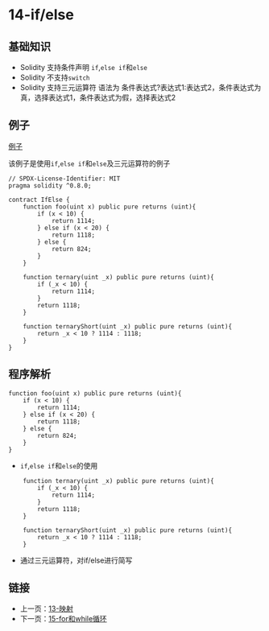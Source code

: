 # 14-if/else

## 基础知识

* Solidity 支持条件声明 `if`,`else if`和`else`
* Solidity 不支持`switch`
* Solidity 支持三元运算符 语法为 条件表达式?表达式1:表达式2，条件表达式为真，选择表达式1，条件表达式为假，选择表达式2

## 例子

[例子](./IfElse.sol)

该例子是使用`if`,`else if`和`else`及三元运算符的例子

```solidity
// SPDX-License-Identifier: MIT
pragma solidity ^0.8.0;

contract IfElse {
    function foo(uint x) public pure returns (uint){
        if (x < 10) {
            return 1114;
        } else if (x < 20) {
            return 1118;
        } else {
            return 824;
        }
    }

    function ternary(uint _x) public pure returns (uint){
        if (_x < 10) {
            return 1114;
        }
        return 1118;
    }

    function ternaryShort(uint _x) public pure returns (uint){
        return _x < 10 ? 1114 : 1118;
    }
}
```

## 程序解析

```solidity
function foo(uint x) public pure returns (uint){
    if (x < 10) {
        return 1114;
    } else if (x < 20) {
        return 1118;
    } else {
        return 824;
    }
}
```

* `if`,`else if`和`else`的使用

```solidity
    function ternary(uint _x) public pure returns (uint){
        if (_x < 10) {
            return 1114;
        }
        return 1118;
    }

    function ternaryShort(uint _x) public pure returns (uint){
        return _x < 10 ? 1114 : 1118;
    }
```

* 通过三元运算符，对if/else进行简写

## 链接

* 上一页：[13-映射](../Mapping/Mapping.md)
* 下一页：[15-for和while循环](../ForAndWhile/ForAndWhile.md)